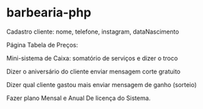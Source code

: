 # barbearia-php

Cadastro cliente: nome, telefone, instagram, dataNascimento

Página Tabela de Preços:

Mini-sistema de Caixa: somatório de serviços e dizer o troco

Dizer o aniversário do cliente enviar mensagem corte gratuito

Dizer qual cliente gastou mais enviar mensagem de ganho (sorteio)

Fazer plano Mensal e Anual De licença do Sistema.